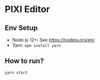 # PIXI Editor

## Env Setup
 - Node js 12+: See https://nodejs.org/en/
 - Yarn: ```npm install yarn```

## How to run?
```sh
yarn start
```